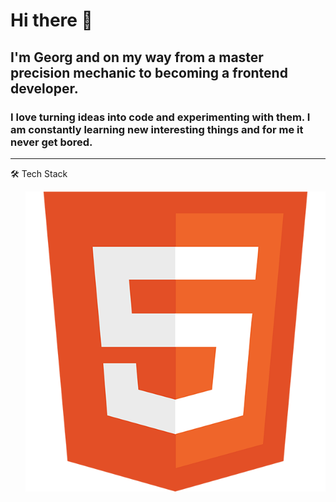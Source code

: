 # Hi there 👋

## I'm Georg and on my way from a master precision mechanic to becoming a frontend developer.
### I love turning ideas into code and experimenting with them. I am constantly learning new interesting things and for me it never get bored.
<!--
**GeorgStrassberger/GeorgStrassberger** is a ✨ _special_ ✨ repository because its `README.md` (this file) appears on your GitHub profile.

Here are some ideas to get you started:

- 🔭 I’m currently working on ...
- 🌱 I’m currently learning ...
- 👯 I’m looking to collaborate on ...
- 🤔 I’m looking for help with ...
- 💬 Ask me about ...
- 📫 How to reach me: ...
- 😄 Pronouns: ...
- ⚡ Fun fact: ...
-->

<hr>  
🛠 Tech Stack
<ul style="list-style: none">
  <li><img src="/icons/html.png" alt="HTML5" style="height: 48px></li>
  <li><img src="/icons/css.png" alt="CSS3" style="height: 48px></li>
  <li><img src="/icons/javascript.png" alt="JavaScript" style="height: 48px></li>
  <li><img src="/icons/ts-logo-512.png" alt="TypeScript" style="height: 48px></li>
  <li><img src="/icons/git.png" alt="Git" style="height: 48px"></li>
 </ul

<hr>
